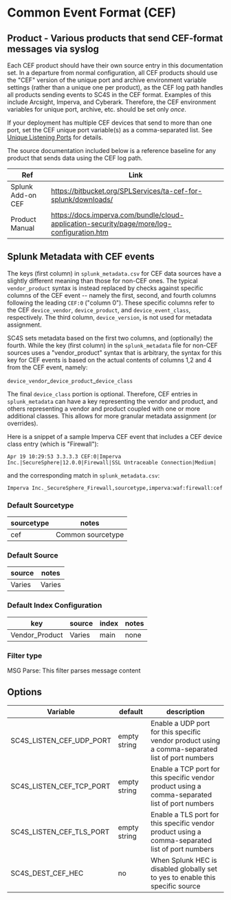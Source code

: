 # Common Event Format (CEF)

## Product - Various products that send CEF-format messages via syslog

Each CEF product should have their own source entry in this documentation set.  In a departure
from normal configuration, all CEF products should use the "CEF" version of the unique port and
archive environment variable settings (rather than a unique one per product), as the CEF log path
handles all products sending events to SC4S in the CEF format. Examples of this include Arcsight,
Imperva, and Cyberark.  Therefore, the CEF environment variables for unique port, archive, etc.
should be set only _once_.

If your deployment has multiple CEF devices that send to more than one port,
set the CEF unique port variable(s) as a comma-separated list.  See [Unique Listening Ports](https://splunk-connect-for-syslog.readthedocs.io/en/develop/sources/#unique-listening-ports)
for details.

The source documentation included below is a reference baseline for any product that sends data
using the CEF log path.

| Ref            | Link                                                                                                    |
|----------------|---------------------------------------------------------------------------------------------------------|
| Splunk Add-on CEF | <https://bitbucket.org/SPLServices/ta-cef-for-splunk/downloads/>                                                              |
| Product Manual | <https://docs.imperva.com/bundle/cloud-application-security/page/more/log-configuration.htm>                                                        |

## Splunk Metadata with CEF events

The keys (first column) in `splunk_metadata.csv` for CEF data sources have a slightly different meaning than those for non-CEF ones.
The typical `vendor_product` syntax is instead replaced by checks against specific columns of the CEF event -- namely the first,
second, and fourth columns following the leading `CEF:0` ("column 0"). These specific columns refer to the CEF  `device_vendor`,
`device_product`, and `device_event_class`, respectively.  The third column, `device_version`, is not used for metadata assignment.

SC4S sets metadata based on the first two columns, and (optionally) the fourth.  While the key (first column) in the
`splunk_metadata` file for non-CEF sources uses a "vendor_product" syntax that is arbitrary, the syntax for this key for CEF
events is based on the actual contents of columns 1,2 and 4 from the CEF event, namely:

`device_vendor`\_`device_product`\_`device_class`

The final `device_class` portion is optional.  Therefore, CEF entries in `splunk_metadata` can have a key representing the vendor and
product, and others representing a vendor and product coupled with one or more additional classes.  This allows for more granular
metadata assignment (or overrides).

Here is a snippet of a sample Imperva CEF event that includes a CEF device class entry (which is "Firewall"):

```
Apr 19 10:29:53 3.3.3.3 CEF:0|Imperva Inc.|SecureSphere|12.0.0|Firewall|SSL Untraceable Connection|Medium|
```

and the corresponding match in `splunk_metadata.csv`:

```
Imperva Inc._SecureSphere_Firewall,sourcetype,imperva:waf:firewall:cef
```

### Default Sourcetype

| sourcetype     | notes                                                                                                   |
|----------------|---------------------------------------------------------------------------------------------------------|
| cef        | Common sourcetype                                                                                                 |

### Default Source

| source     | notes                                                                                                   |
|----------------|---------------------------------------------------------------------------------------------------------|
| Varies        | Varies                                                                                               |

### Default Index Configuration

| key            | source     | index          | notes          |
|----------------|----------------|----------------|----------------|
| Vendor_Product      | Varies      | main          | none          |

### Filter type

MSG Parse: This filter parses message content

## Options

| Variable       | default        | description    |
|----------------|----------------|----------------|
| SC4S_LISTEN_CEF_UDP_PORT      | empty string      | Enable a UDP port for this specific vendor product using a comma-separated list of port numbers |
| SC4S_LISTEN_CEF_TCP_PORT      | empty string      | Enable a TCP port for this specific vendor product using a comma-separated list of port numbers |
| SC4S_LISTEN_CEF_TLS_PORT      | empty string      | Enable a TLS  port for this specific vendor product using a comma-separated list of port numbers |
| SC4S_DEST_CEF_HEC | no | When Splunk HEC is disabled globally set to yes to enable this specific source |

